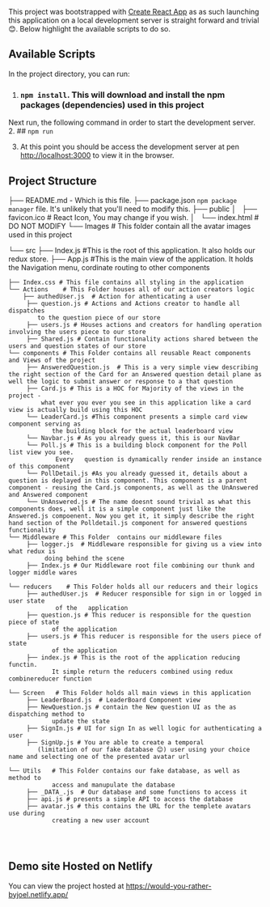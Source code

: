 

This project was bootstrapped with [Create React App](https://github.com/facebook/create-react-app) as as such launching this application on a local development server is straight forward and trivial 😊. Below highlight the available scripts to do so.

## Available Scripts

In the project directory, you can run:


1. ###   `npm install`. This will download and install the npm packages (dependencies) used in this project

Next run, the following command in order to start the development server. 
2. ## `npm run`

3. At this point you should be access the development server at pen [http://localhost:3000](http://localhost:3000) to view it in the browser.




## Project Structure

├── README.md - Which is this file.
├── package.json  `npm package manager` file. It's unlikely that you'll need to modify this.
├── public
│   ├── favicon.ico # React Icon, You may change if you wish.
│   └── index.html # DO NOT MODIFY
    └── Images # This folder contain all the avatar images used in this project
    
└── src
    ├── Index.js #This is the root of this application. It also holds our redux store.
    ├── App.js #This is the main view of the application. It holds the
             Navigation menu, cordinate routing to other components
   
    ├── Index.css # This file contains all styling in the application
    └── Actions    # This Folder houses all of our action creators logic
        ├── authedUser.js  # Action for athenticating a user
         ├── question.js # Actions and Actions creator to handle all dispatches
            to the question piece of our store
         ├── users.js # Houses actions and creators for handling operation involving the users piece to our store
         ├── Shared.js # Contain functionality actions shared between the users and question states of our store
    └── components # This Folder contains all reusable React components and Views of the project
         ├── AnsweredQuestion.js  # This is a very simple view describing the right section of the Card for an Answered question detail plane as well the logic to submit answer or response to a that question
         ├── Card.js # This is a HOC for Majority of the views in the project - 
             what ever you ever you see in this application like a card view is actually build using this HOC
         └── LeaderCard.js #This component presents a simple card view component serving as 
                the building block for the actual leaderboard view
         └── Navbar.js # As you already guess it, this is our NavBar
         └── Poll.js # This is a building block component for the Poll list view you see.
                 Every   question is dynamically render inside an instance of this component
         └── PollDetail.js #As you already guessed it, details about a question is deplayed in this component. This component is a parent component - reusing the Card.js components, as well as the UnAnswered and Answered component
         └── UnAnswered.js # The name doesnt sound trivial as what this components does, well it is a simple component just like the Answered.js compoenent. Now you get it, it simply describe the right hand section of the Polldetail.js component for answered questions functionality
    └── Middleware # This Folder  contains our middleware files
         ├── logger.js  # Middleware responsible for giving us a view into what redux is 
              doing behind the scene
         ├── Index.js # Our Middleware root file combining our thunk and logger middle wares

    └── reducers    # This Folder holds all our reducers and their logics
         ├── authedUser.js  # Reducer responsible for sign in or logged in user state
                 of the   application
         ├── question.js # This reducer is responsible for the question piece of state
                of the application
         ├── users.js # This reducer is responsible for the users piece of state
                of the application
         ├── index.js # This is the root of the application reducing functin. 
                It simple return the reducers combined using redux combinereducer function
        
    └── Screen   # This Folder holds all main views in this application
         ├── LeaderBoard.js  # LeaderBoard Component view
         ├── NewQuestion.js # contain the New question UI as the as dispatching method to 
                update the state
         ├── SignIn.js # UI for sign In as well logic for authenticating a user
         ├── SignUp.js # You are able to create a temporal 
            (limitation of our fake database 😊) user using your choice name and selecting one of the presented avatar url
        
    └── Utils   # This Folder contains our fake database, as well as method to 
                access and manupulate the database
         ├── _DATA_.js  # Our database and some functions to access it
         ├── api.js # presents a simple API to access the database
         ├── avatar.js # this contains the URL for the templete avatars use during 
                creating a new user account
         
    
       
## Demo site Hosted on Netlify
You can view the project hosted at https://would-you-rather-byjoel.netlify.app/


